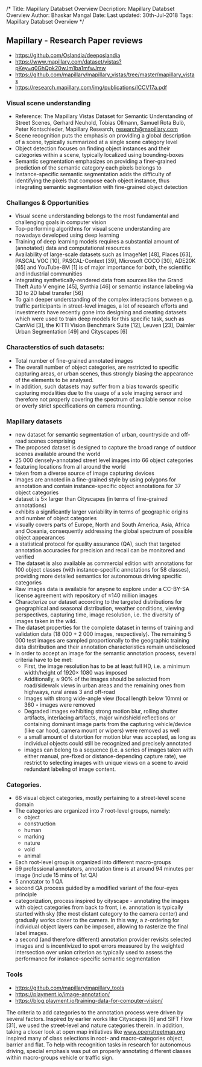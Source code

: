 /*
Title: Mapillary Databset Overview
Decription: Mapillary Databset Overview
Author: Bhaskar Mangal
Date:
Last updated: 30th-Jul-2018
Tags: Mapillary Databset Overview
*/


## Mapillary - Research Paper reviews
* https://github.com/Oslandia/deeposlandia
* https://www.mapillary.com/dataset/vistas?pKey=q0GhQpk20wJm1ba1mfwJmw
* https://github.com/mapillary/mapillary_vistas/tree/master/mapillary_vistas
* https://research.mapillary.com/img/publications/ICCV17a.pdf

### **Visual scene understanding**
* Reference: The Mapillary Vistas Dataset for Semantic Understanding of Street Scenes, Gerhard Neuhold, Tobias Ollmann, Samuel Rota Bulò, Peter Kontschieder, Mapillary Research, research@mapillary.com
* Scene recognition puts the emphasis on providing a global description of a scene, typically summarized at a single scene category level
* Object detection focuses on finding object instances and their categories within a scene, typically localized using bounding-boxes
* Semantic segmentation emphasizes on providing a finer-grained prediction of the semantic category each pixels belongs to
* Instance-specific semantic segmentation adds the difficulty of identifying the pixels that compose each object instance, thus integrating semantic segmentation with fine-grained object detection

### **Challanges & Opportunities**
- Visual scene understanding belongs to the most fundamental and challenging goals in computer vision
- Top-performing algorithms for visual scene understanding are nowadays developed using deep learning
- Training of deep learning models requires a substantial amount of (annotated) data and computational resources
- Availability of large-scale datasets such as ImageNet [48], Places [63], PASCAL VOC [10], PASCAL-Context [39], Microsoft COCO [30], ADE20K [65] and YouTube-8M [1] is of major importance for both, the scientific and industrial communities
- Integrating synthetically-rendered data from sources like the Grand Theft Auto V engine [45], Synthia [46] or semantic instance labeling via 3D to 2D label transfer [56]
- To gain deeper understanding of the complex interactions between e.g. traffic participants in street-level images, a lot of research efforts and investments have recently gone into designing and creating datasets which were used to train deep models for this specific task, such as CamVid [3], the KITTI Vision Benchmark Suite [12], Leuven [23], Daimler Urban Segmentation [49] and Cityscapes [6]

### **Characterstics of such datasets:**
- Total number of fine-grained annotated images
- The overall number of object categories, are restricted to specific capturing areas, or urban scenes, thus strongly biasing the appearance of the elements to be analysed.
- In addition, such datasets may suffer from a bias towards specific capturing modalities due to the usage of a sole imaging sensor and therefore not properly covering the spectrum of available sensor noise or overly strict specifications on camera mounting.

### **Mapillary datasets**
- new dataset for semantic segmentation of urban, countryside and off-road scenes comprising
- The proposed dataset is designed to capture the broad range of outdoor scenes available around the world
- 25 000 densely-annotated street level images into 66 object categories
- featuring locations from all around the world
- taken from a diverse source of image capturing devices
- Images are annoted in a fine-grained style by using polygons for annotation and contain instance-specific object annotations for 37 object categories
- dataset is 5× larger than Cityscapes (in terms of fine-grained annotations)
- exhibits a significantly larger variability in terms of geographic origins and number of object categories
- visually covers parts of Europe, North and South America, Asia, Africa and Oceania, consequently addressing the global spectrum of possible object appearances
- a statistical protocol for quality assurance (QA), such that targeted annotation accuracies for precision and recall can be monitored and verified
- The dataset is also available as commercial edition with annotations for 100 object classes (with instance-specific annotations for 58 classes), providing more detailed semantics for autonomous driving specific categories
- Raw images data is available for anyone to explore under a CC-BY-SA license agreement with repository of ≈140 million images
- Characterize our dataset according to the targeted distributions for geographical and seasonal distribution, weather conditions, viewing perspectives, capturing time, image resolution, i.e. the diversity of images taken in the wild.
- The dataset properties for the complete dataset in terms of training and validation data (18 000 + 2 000 images, respectively). The remaining 5 000 test images are sampled proportionally to the geographic training data distribution and their annotation characteristics remain undisclosed
- In order to accept an image for the semantic annotation process, several criteria have to be met:
  - First, the image resolution has to be at least full HD, i.e. a minimum width/height of 1920× 1080 was imposed
  - Additionally, ≈ 90% of the images should be selected from road/sidewalk views in urban areas and the remaining ones from highways, rural areas 3 and off-road
  - Images with strong wide-angle view (focal length below 10mm) or 360 ◦ images were removed
  - Degraded images exhibiting strong motion blur, rolling shutter artifacts, interlacing artifacts, major windshield reflections or containing dominant image parts from the capturing vehicle/device (like car hood, camera mount or wipers) were removed as well
  - a small amount of distortion for motion blur was accepted, as long as individual objects could still be recognized and precisely annotated
  - images can belong to a sequence (i.e. a series of images taken with either manual, pre-fixed or distance-depending capture rate), we restrict to selecting images with unique views on a scene to avoid redundant labeling of image content.

### Categories.
- 66 visual object categories, mostly pertaining to a street-level scene domain
- The categories are organized into 7 root-level groups, namely:
  * object
  * construction
  * human
  * marking
  * nature
  * void
  * animal
- Each root-level group is organized into different macro-groups
- 69 professional annotators, annotation time is at around 94 minutes per image (include 15 mins of 1st QA)
- 5 annotator to 1 QA
- second QA process guided by a modified variant of the four-eyes principle
- categorization, process inspired by cityscape - annotating the images with object categories from back to front, i.e. annotation is typically started with sky (the most distant category to the camera center) and gradually works closer to the camera. In this way, a z-ordering for individual object layers can be imposed, allowing to rasterize the final label images.
- a second (and therefore different) annotation provider revisits selected images and is incentivized to spot errors measured by the weighted intersection over union criterion as typically used to assess the performance for instance-specific semantic segmentation

### Tools
* https://github.com/mapillary/mapillary_tools
* https://playment.io/image-annotation/
* https://blog.playment.io/training-data-for-computer-vision/

The criteria to add categories to the annotation process were driven by several factors. Inspired by earlier works like Cityscapes [6] and SIFT Flow [31], we used the street-level and nature categories therein. In addition, taking a closer look at open map initiatives like www.openstreetmap.org inspired many of class selections in root- and macro-categories object, barrier and flat. To help with recognition tasks in research for autonomous driving, special emphasis was put on properly annotating different classes within macro-groups vehicle or traffic sign.
